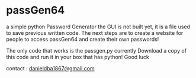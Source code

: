 # passGen64
a simple python Password Generator
the GUI is not built yet, it is a file used to save previous written code. 
The next steps are to create a website for people to access passGen64 and create their own passwords!

The only code that works is the passgen.py currently
Download a copy of this code and run it in your box that has python!
Good luck

contact : danieldba1867@gmail.com
